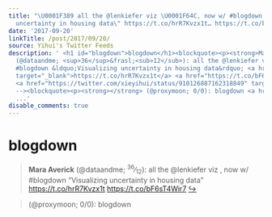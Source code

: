 ```yaml
---
title: "\U0001F389 all the @lenkiefer viz \U0001F64C, now w/ #blogdown \"Visualizing
  uncertainty in housing data\" https://t.co/hrR7Kvzx1t… https://t.co/bF6sT4Wir7"
date: '2017-09-20'
linkTitle: /post/2017/09/20/
source: Yihui's Twitter Feeds
description: ' <h1 id="blogdown">blogdown</h1><blockquote><p><strong>Mara Averick</strong>
  (@dataandme; <sup>36</sup>&frasl;<sub>12</sub>): all the @lenkiefer viz , now w/
  #blogdown &ldquo;Visualizing uncertainty in housing data&rdquo; <a href="https://t.co/hrR7Kvzx1t"
  target="_blank">https://t.co/hrR7Kvzx1t</a> <a href="https://t.co/bF6sT4Wir7" target="_blank">https://t.co/bF6sT4Wir7</a>
  <a href="https://twitter.com/xieyihui/status/910126887162318849" target="_blank">&#8618;</a></p></blockquote><!--
  --><blockquote><p><strong></strong> (@proxymoon; 0/0): blogdown <a href="https://twitter.com/xieyihui/status
  ...'
disable_comments: true
---
```

 <h1 id="blogdown">blogdown</h1><blockquote><p><strong>Mara Averick</strong> (@dataandme; <sup>36</sup>&frasl;<sub>12</sub>): all the @lenkiefer viz , now w/ #blogdown &ldquo;Visualizing uncertainty in housing data&rdquo; <a href="https://t.co/hrR7Kvzx1t" target="_blank">https://t.co/hrR7Kvzx1t</a> <a href="https://t.co/bF6sT4Wir7" target="_blank">https://t.co/bF6sT4Wir7</a> <a href="https://twitter.com/xieyihui/status/910126887162318849" target="_blank">&#8618;</a></p></blockquote><!-- --><blockquote><p><strong></strong> (@proxymoon; 0/0): blogdown <a href="https://twitter.com/xieyihui/status ...